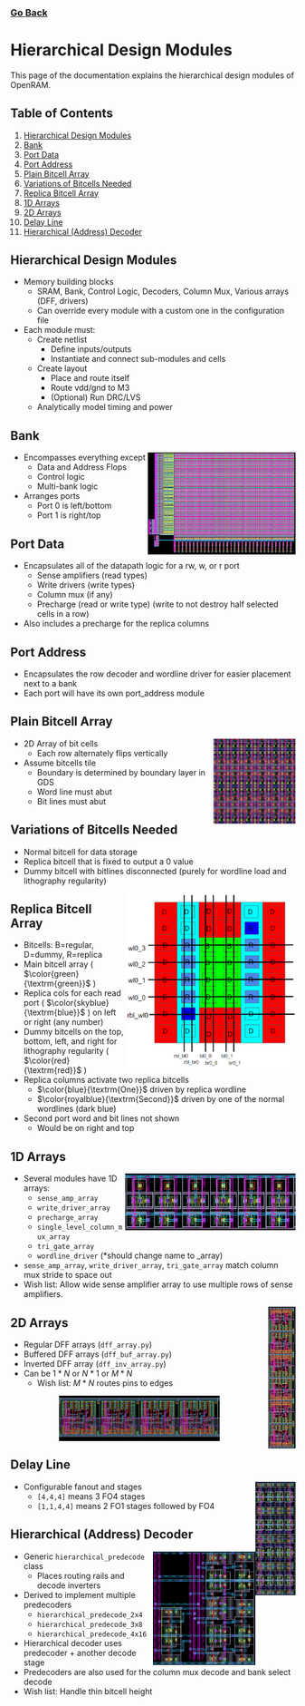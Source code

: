 ### [Go Back](./index.md#directory)

# Hierarchical Design Modules
This page of the documentation explains the hierarchical design modules of OpenRAM.



## Table of Contents
1.  [Hierarchical Design Modules](#hierarchical-design-modules-1)
2.  [Bank](#bank)
3.  [Port Data](#port-data)
4.  [Port Address](#port-address)
5.  [Plain Bitcell Array](#plain-bitcell-array)
6.  [Variations of Bitcells Needed](#variations-of-bitcells-needed)
7.  [Replica Bitcell Array](#replica-bitcell-array)
8.  [1D Arrays](#1d-arrays)
9.  [2D Arrays](#2d-arrays)
10. [Delay Line](#delay-line)
11. [Hierarchical (Address) Decoder](#hierarchical-address-decoder)



## Hierarchical Design Modules
* Memory building blocks
    * SRAM, Bank, Control Logic, Decoders, Column Mux, Various arrays (DFF, drivers)
    * Can override every module with a custom one in the configuration file
* Each module must:
    * Create netlist
        * Define inputs/outputs
        * Instantiate and connect sub-modules and cells
    * Create layout
        * Place and route itself
        * Route vdd/gnd to M3
        * (Optional) Run DRC/LVS
    * Analytically model timing and power



## Bank
<img align="right" height="180" src="../assets/images/design_modules/bank.png">

* Encompasses everything except
    * Data and Address Flops
    * Control logic
    * Multi-bank logic
* Arranges ports
    * Port 0 is left/bottom
    * Port 1 is right/top



## Port Data
* Encapsulates all of the datapath logic for a rw, w, or r port
    * Sense amplifiers (read types)
    * Write drivers (write types)
    * Column mux (if any)
    * Precharge (read or write type) (write to not destroy half selected cells in a row)
* Also includes a precharge for the replica columns



## Port Address
* Encapsulates the row decoder and wordline driver for easier placement next to a bank
* Each port will have its own port_address module 



## Plain Bitcell Array
<img align="right" height="150" src="../assets/images/design_modules/bitcell_array.png">

* 2D Array of bit cells
    * Each row alternately flips vertically
* Assume bitcells tile
    * Boundary is determined by boundary layer in GDS
    * Word line must abut
    * Bit lines must abut



## Variations of Bitcells Needed
* Normal bitcell for data storage
* Replica bitcell that is fixed to output a 0 value
* Dummy bitcell with bitlines disconnected (purely for wordline load and lithography regularity)

<img align="right" width=300 src="../assets/images/design_modules/replica_bitcell_array.png">



## Replica Bitcell Array
* Bitcells: B=regular, D=dummy, R=replica
* Main bitcell array ( $\color{green}{\textrm{green}}$ )
* Replica cols for each read port ( $\color{skyblue}{\textrm{blue}}$ ) on left or right (any number)
* Dummy bitcells on the top, bottom, left, and right for lithography regularity ( $\color{red}{\textrm{red}}$ )
* Replica columns activate two replica bitcells
    * $\color{blue}{\textrm{One}}$ driven by replica wordline
    * $\color{royalblue}{\textrm{Second}}$ driven by one of the normal wordlines (dark blue)
* Second port word and bit lines not shown
    * Would be on right and top



## 1D Arrays
<img align="right" height="100" src="../assets/images/design_modules/1d_array.png">

* Several modules have 1D arrays:
    * `sense_amp_array`
    * `write_driver_array`
    * `precharge_array`
    * `single_level_column_mux_array`
    * `tri_gate_array`
    * `wordline_driver` (*should change name to _array)
* `sense_amp_array`, `write_driver_array`, `tri_gate_array` match column mux stride to space out
* Wish list: Allow wide sense amplifier array to use multiple rows of sense amplifiers.



<img align="right" height="250" src="../assets/images/design_modules/2d_array_vertical.png">

## 2D Arrays
* Regular DFF arrays (`dff_array.py`)
* Buffered DFF arrays (`dff_buf_array.py`)
* Inverted DFF array (`dff_inv_array.py`)
* Can be $1*N$ or $N*1$ or $M*N$
    * Wish list: $M*N$ routes pins to edges

<p align="center">
    <img align="center" height="80" src="../assets/images/design_modules/2d_array_horizontal.png">
</p>



## Delay Line
<img align="right" height="200" src="../assets/images/design_modules/delay_line.png">

* Configurable fanout and stages
    * `[4,4,4]` means 3 FO4 stages
    * `[1,1,4,4]` means 2 FO1 stages followed by FO4



## Hierarchical (Address) Decoder
<img align="right" height="200" src="../assets/images/design_modules/address_decoder.png">

* Generic `hierarchical_predecode` class
    * Places routing rails and decode inverters
* Derived to implement multiple predecoders
    * `hierarchical_predecode_2x4`
    * `hierarchical_predecode_3x8`
    * `hierarchical_predecode_4x16`
* Hierarchical decoder uses predecoder + another decode stage
* Predecoders are also used for the column mux decode and bank select decode
* Wish list: Handle thin bitcell height